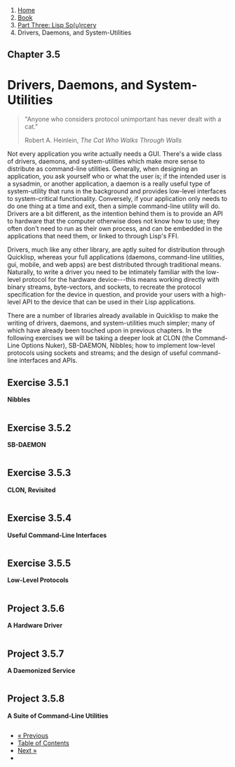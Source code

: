 <ol class="breadcrumb">
  <li><a href="/">Home</a></li>
  <li><a href="/book/">Book</a></li>
  <li><a href="/book/3-00-00-overview/">Part Three: Lisp So(u)rcery</a></li>
  <li class="active">Drivers, Daemons, and System-Utilities</li>
</ol>

## Chapter 3.5

# Drivers, Daemons, and System-Utilities

> "Anyone who considers protocol unimportant has never dealt with a cat."
> <footer>Robert A. Heinlein, <em>The Cat Who Walks Through Walls</em></footer>

Not every application you write actually needs a GUI.  There's a wide class of drivers, daemons, and system-utilities which make more sense to distribute as command-line utilities.  Generally, when designing an application, you ask yourself who or what the user is; if the intended user is a sysadmin, or another application, a daemon is a really useful type of system-utility that runs in the background and provides low-level interfaces to system-critical functionality.  Conversely, if your application only needs to do one thing at a time and exit, then a simple command-line utility will do.  Drivers are a bit different, as the intention behind them is to provide an API to hardware that the computer otherwise does not know how to use; they often don't need to run as their own process, and can be embedded in the applications that need them, or linked to through Lisp's FFI.

Drivers, much like any other library, are aptly suited for distribution through Quicklisp, whereas your full applications (daemons, command-line utilities, gui, mobile, and web apps) are best distributed through traditional means.  Naturally, to write a driver you need to be intimately familiar with the low-level protocol for the hardware device---this means working directly with binary streams, byte-vectors, and sockets, to recreate the protocol specification for the device in question, and provide your users with a high-level API to the device that can be used in their Lisp applications.

There are a number of libraries already available in Quicklisp to make the writing of drivers, daemons, and system-utilities much simpler; many of which have already been touched upon in previous chapters.  In the following exercises we will be taking a deeper look at CLON (the Command-Line Options Nuker), SB-DAEMON, Nibbles; how to implement low-level protocols using sockets and streams; and the design of useful command-line interfaces and APIs.

## Exercise 3.5.1

**Nibbles**

```lisp

```

## Exercise 3.5.2

**SB-DAEMON**

```lisp

```

## Exercise 3.5.3

**CLON, Revisited**

```lisp

```

## Exercise 3.5.4

**Useful Command-Line Interfaces**

```lisp

```

## Exercise 3.5.5

**Low-Level Protocols**

```lisp

```

## Project 3.5.6

**A Hardware Driver**

```lisp

```

## Project 3.5.7

**A Daemonized Service**

```lisp

```

## Project 3.5.8

**A Suite of Command-Line Utilities**

```lisp

```

<ul class="pager">
  <li class="previous"><a href="/book/3-04-00-gui/">&laquo; Previous</a></li>
  <li><a href="/book/">Table of Contents</a></li>
  <li class="next"><a href="/book/3-06-00-reverse-engineering.md">Next &raquo;</a><li>
</ul>

